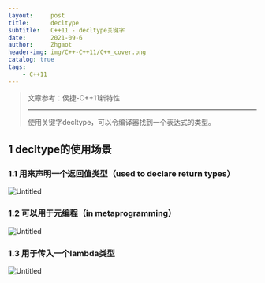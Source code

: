 ```yaml
---
layout:     post
title:      decltype
subtitle:   C++11 - decltype关键字
date:       2021-09-6
author:     Zhgaot
header-img: img/C++-C++11/C++_cover.png
catalog: true
tags:
    - C++11
---
```


> 文章参考：侯捷-C++11新特性
>
> ------
>
> 使用关键字decltype，可以令编译器找到一个表达式的类型。

## 1 decltype的使用场景

### 1.1 用来声明一个返回值类型（used to declare return types）

![Untitled](decltype%20a4b47fd1b1a2434e9b3b67d3a2535a0b/Untitled.png)

### 1.2 可以用于元编程（in metaprogramming）

![Untitled](decltype%20a4b47fd1b1a2434e9b3b67d3a2535a0b/Untitled%201.png)

### 1.3 用于传入一个lambda类型

![Untitled](decltype%20a4b47fd1b1a2434e9b3b67d3a2535a0b/Untitled%202.png)